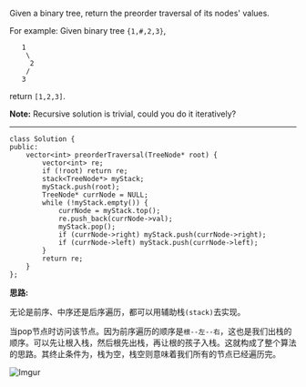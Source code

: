 Given a binary tree, return the preorder traversal of its nodes' values.

For example:
Given binary tree `{1,#,2,3}`,

	   1
	    \
	     2
	    /
	   3

return `[1,2,3]`.

**Note:** Recursive solution is trivial, could you do it iteratively?

----

	class Solution {
	public:
		vector<int> preorderTraversal(TreeNode* root) {
			vector<int> re;
			if (!root) return re;
			stack<TreeNode*> myStack;
			myStack.push(root);
			TreeNode* currNode = NULL;
			while (!myStack.empty()) {
				currNode = myStack.top();
				re.push_back(currNode->val);
				myStack.pop();
				if (currNode->right) myStack.push(currNode->right);
				if (currNode->left) myStack.push(currNode->left);
			}
			return re;
		}
	};

**思路:**

无论是前序、中序还是后序遍历，都可以用辅助栈`(stack)`去实现。

当pop节点时访问该节点。因为前序遍历的顺序是`根--左--右`，这也是我们出栈的顺序。可以先让根入栈，然后根先出栈，再让根的孩子入栈。这就构成了整个算法的思路。其终止条件为，栈为空，栈空则意味着我们所有的节点已经遍历完。

![Imgur](http://i.imgur.com/4FAqCZK.png)
